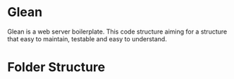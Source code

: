 # Glean
Glean is a web server boilerplate. 
This code structure aiming for a structure that easy to maintain, testable and easy to understand.

# Folder Structure
